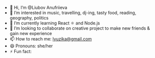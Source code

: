 - 👋 Hi, I’m @Liubov Anufriieva
- 👀 I’m interested in music, travelling, dj-ing, tasty food, reading, geography, politics   
- 🌱 I’m currently learning React ⚛ and Node.js 
- 💞️ I’m looking to collaborate on creative project to make new friends & gain new experience 
- 📫 How to reach me: lyuzika@gmail.com
- 😄 Pronouns: she/her
- ⚡ Fun fact: 

<!---
LiubovAnufriieva/LiubovAnufriieva is a ✨ special ✨ repository because its `README.md` (this file) appears on your GitHub profile.
You can click the Preview link to take a look at your changes.
--->
